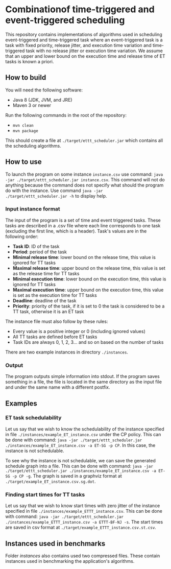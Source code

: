 # Combinationof time-triggered and event-triggered scheduling

This repository contains implementations of algorithms used in scheduling event-triggered and time-triggered task
where an event-triggered task is a task with fixed priority, release jitter, and execution time variation
and time-triggered task with no release jitter or execution time variation.
We assume that an upper and lower bound on the execution time and release time of ET tasks is known a priori.

## How to build

You will need the following software:
*  Java 8 (JDK, JVM, and JRE)
*  Maven 3 or newer

Run the following commands in the root of the repository:
* `mvn clean`
* `mvn package`

This should create a file at `./target/ettt_scheduler.jar` which contains all the scheduling algorithms.

## How to use

To launch the program on some instance `instance.csv` use command: `java -jar ./target/ettt_scheduler.jar instance.csv`.
This command will not do anything because the command does not specify what should the program do with the instance.
Use command `java -jar ./target/ettt_scheduler.jar -h` to display help.

### Input instance format

The input of the program is a set of time and event triggered tasks.
These tasks are described in a .csv file where each line corresponds to one task (excluding the first line, which is a header).
Task's values are in the following order:
* **Task ID**: ID of the task
* **Period**: period of the task
* **Minimal release time**: lower bound on the release time, this value is ignored for TT tasks
* **Maximal release time**: upper bound on the release time, this value is set as the release time for TT tasks
* **Minimal execution time**: lower bound on the execution time, this value is ignored for TT tasks
* **Maximal execution time**: upper bound on the execution time, this value is set as the execution time for TT tasks
* **Deadline**: deadline of the task
* **Priority**: priority of the task, if it is set to 0 the task is considered to be a TT task, otherwise it is an ET task

The instance file must also follow by these rules:
* Every value is a positive integer or 0 (including ignored values)
* All TT tasks are defined before ET tasks
* Task IDs are always 0, 1, 2, 3... and so on based on the number of tasks 

There are two example instances in directory `./instances`.   

### Output

The program outputs simple information into stdout.
If the program saves something in a file, the file is located in the same directory as the input file and under the same name with a different postfix.

## Examples

### ET task schedulability

Let us say that we wish to know the schedulability of the instance specified in file `./instances/example_ET_instance.csv` under the CP policy.
This can be done with command: `java -jar ./target/ettt_scheduler.jar ./instances/example_ET_instance.csv -a ET-SG -p CP`.
In this case, the instance is not schedulable.

To see why the instance is not schedulable, we can save the generated schedule graph into a file.
This can be done with command: `java -jar ./target/ettt_scheduler.jar ./instances/example_ET_instance.csv -a ET-SG -p CP -g`.
The graph is saved in a graphviz format at `./target/example_ET_instance.csv.sg.dot`. 

### Finding start times for TT tasks

Let us say that we wish to know start times with zero jitter of the instance specified in file `./instances/example_ETTT_instance.csv`.
This can be done with command: `java -jar ./target/ettt_scheduler.jar ./instances/example_ETTT_instance.csv -a ETTT-BF-NJ -s`.
The start times are saved in csv format at `./target/example_ETTT_instance.csv.st.csv`.

## Instances used in benchmarks

Folder *instances* also contains used two compressed files.
These contain instances used in benchmarking the application's algorithms.